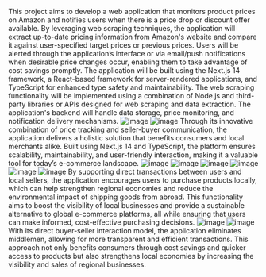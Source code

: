 This project aims to develop a web application that monitors product prices on Amazon and notifies users when there is a price drop or discount offer available. By leveraging web scraping techniques, the application will extract up-to-date pricing information from Amazon's website and compare it against user-specified target prices or previous prices. Users will be alerted through the application’s interface or via email/push notifications when desirable price changes occur, enabling them to take advantage of cost savings promptly. The application will be built using the Next.js 14 framework, a React-based framework for server-rendered applications, and TypeScript for enhanced type safety and maintainability. The web scraping functionality will be implemented using a combination of Node.js and third-party libraries or APIs designed for web scraping and data extraction. The application's backend will handle data storage, price monitoring, and notification delivery mechanisms.
![image](https://github.com/user-attachments/assets/7042c017-ca73-459e-9c37-62840c03b108)
![image](https://github.com/user-attachments/assets/2109d134-5384-4777-9292-3808b868555e)
Through its innovative combination of price tracking 
and seller-buyer communication, the application 
delivers a holistic solution that benefits consumers 
and local merchants alike. Built using Next.js 14 and 
TypeScript, 
the platform ensures scalability, 
maintainability, and user-friendly interaction, making 
it a valuable tool for today’s e-commerce landscape. 
![image](https://github.com/user-attachments/assets/bb10b604-8aa8-48fb-a137-82c664db82e5)
![image](https://github.com/user-attachments/assets/51fecba3-8b34-409b-8251-84905d0334e5)
![image](https://github.com/user-attachments/assets/765c11a9-edb7-4fe1-9863-9278af59258f)
![image](https://github.com/user-attachments/assets/08ef5edf-1003-4819-ab32-4df5800ad98d)
![image](https://github.com/user-attachments/assets/efb8d123-41b6-43cb-8b85-2cadb1ee0c47)
![image](https://github.com/user-attachments/assets/55a7a2cd-9343-4116-8dbc-79756c5022be)
By supporting direct transactions between users and 
local sellers, the application encourages users to 
purchase products locally, which can help strengthen 
regional economies and reduce the environmental 
impact of shipping goods from abroad. This 
functionality aims to boost the visibility of local 
businesses and provide a sustainable alternative to 
global e-commerce platforms, all while ensuring that 
users can make informed, cost-effective purchasing 
decisions.
![image](https://github.com/user-attachments/assets/0ef2142f-daa8-46fb-b36b-64a7f3922d72)
![image](https://github.com/user-attachments/assets/53858800-0a79-4183-ab50-1699a2ef1a3b)
With its direct buyer-seller interaction model, the 
application eliminates middlemen, allowing for more 
transparent and efficient transactions. This approach 
not only benefits consumers through cost savings and 
quicker access to products but also strengthens local 
economies by increasing the visibility and sales of 
regional businesses.



